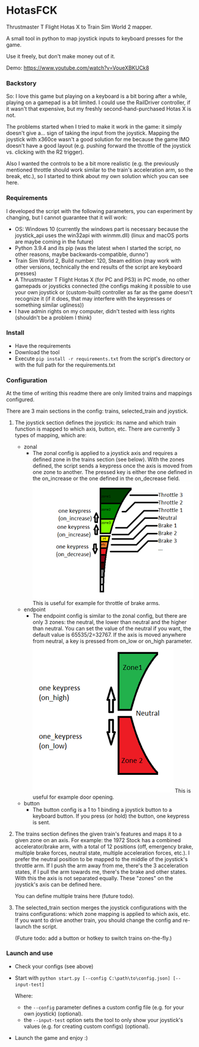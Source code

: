 # HotasFCK
Thrustmaster T Flight Hotas X to Train Sim World 2 mapper.

A small tool in python to map joystick inputs to keyboard presses for the game.

Use it freely, but don't make money out of it.

Demo: https://www.youtube.com/watch?v=VoueXBKUCk8

### Backstory
So: I love this game but playing on a keyboard is a bit boring after a while,
playing on a gamepad is a bit limited. I could use the RailDriver controller,
if it wasn't that expensive, but my freshly second-hand-purchased Hotas X is not.

The problems started when I tried to make it work in the game: it simply doesn't give a... sign of taking the input from
the joystick.
Mapping the joystick with x360ce wasn't a good solution for me because the game IMO doesn't have a good layout (e.g.
pushing forward the throttle of the joystick vs. clicking with the R2 trigger).

Also I wanted the controls to be a bit more realistic (e.g. the previously mentioned throttle should work similar to the
train's acceleration arm, so the break, etc.), so I started to think about my own solution which you can see here.

### Requirements
I developed the script with the following parameters, you can experiment by changing, but I cannot guarantee that it
will work:
* OS: Windows 10 (currently the windows part is necessary because the joystick_api uses the win32api with winmm.dll)
  (linux and macOS ports are maybe coming in the future)
* Python 3.9.4 and its pip (was the latest when I started the script, no other reasons, maybe backwards-compatible,
  dunno')
* Train Sim World 2, Build number: 120, Steam edition (may work with other versions, technically the end results of the
  script are keyboard presses)
* A Thrustmaster T Flight Hotas X (for PC and PS3) in PC mode, no other gamepads or joysticks connected
  (the configs making it possible to use your own joystick or (custom-built) controller as far as the game doesn't
  recognize it (if it does, that may interfere with the keypresses or something similar ugliness))
* I have admin rights on my computer, didn't tested with less rights (shouldn't be a problem I think)

### Install
* Have the requirements
* Download the tool
* Execute `pip install -r requirements.txt` from the script's directory or with the full path for the requirements.txt

### Configuration
At the time of writing this readme there are only limited trains and mappings configured.

There are 3 main sections in the config: trains, selected_train and joystick.

1. The joystick section defines the joystick: its name and which train function is mapped to which axis, button, etc.
   There are currently 3 types of mapping, which are:
    - zonal
      - The zonal config is applied to a joystick axis and requires a defined zone in the trains section (see below).
        With the zones defined, the script sends a keypress once the axis is moved from one zone to another. The pressed
        key is either the one defined in the on_increase or the one defined in the on_decrease field.
        ![zones image](img/zones.png)
        This is useful for example for throttle of brake arms.
    - endpoint
      - The endpoint config is similar to the zonal config, but there are only 3 zones: the neutral, the lower than
        neutral and the higher than neutral. You can set the value of the neutral if you want, the default value is 
        65535/2=32767. If the axis is moved anywhere from neutral, a key is pressed from on_low or on_high parameter.
        ![endpoints image](img/endpoints.png)
        This is useful for example door opening.
    - button
      - The button config is a 1 to 1 binding a joystick button to a keyboard button. If you press (or hold) the button,
        one keypress is sent.

2. The trains section defines the given train's features and maps it to a given zone on an axis.
For example: the 1972 Stock has a combined accelerator/brake arm, with a total of 12 positions (off, emergency brake,
multiple brake forces, neutral state, multiple acceleration forces, etc.). I prefer the neutral position to be mapped
to the middle of the joystick's throttle arm. If I push the arm away from me, there's the 3 acceleration states, if I
pull the arm towards me, there's the brake and other states. With this the axis is not separated equally. These "zones"
on the joystick's axis can be defined here. 
   
    You can define multiple trains here (future todo).
   
3. The selected_train section merges the joystick configurations with the trains configurations: which zone mapping is
applied to which axis, etc. If you want to drive another train, you should change the config and re-launch the script.

    (Future todo: add a button or hotkey to switch trains on-the-fly.)


### Launch and use
* Check your configs (see above)
* Start with `python start.py [--config C:\path\to\config.json] [--input-test]`
    
    Where:
    - the `--config` parameter defines a custom config file (e.g. for your own joystick) (optional).
    - the `--input-test` option sets the tool to only show your joystick's values (e.g. for creating custom configs)
      (optional).
* Launch the game and enjoy :)
